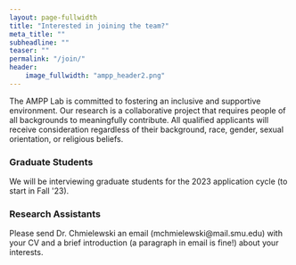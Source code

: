 ```yaml
---
layout: page-fullwidth
title: "Interested in joining the team?"
meta_title: ""
subheadline: ""
teaser: ""
permalink: "/join/"
header:
    image_fullwidth: "ampp_header2.png"
---
```


The AMPP Lab is committed to fostering an inclusive and supportive environment. Our research is a collaborative project that requires people of all backgrounds to meaningfully contribute. All qualified applicants will receive consideration regardless of their background, race, gender, sexual orientation, or religious beliefs. 

<h3>Graduate Students</h3>
We will be interviewing graduate students for the 2023 application cycle (to start in Fall '23). 

<h3>Research Assistants</h3>
Please send Dr. Chmielewski an email (mchmielewski@mail.smu.edu) with your CV and a brief introduction (a paragraph in email is fine!) about your interests. 
